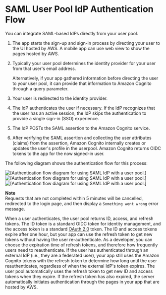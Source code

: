 # SAML User Pool IdP Authentication Flow<a name="cognito-user-pools-saml-idp-authentication"></a>

You can integrate SAML\-based IdPs directly from your user pool\.

1. The app starts the sign\-up and sign\-in process by directing your user to the UI hosted by AWS\. A mobile app can use web view to show the pages hosted by AWS\.

1. Typically your user pool determines the identity provider for your user from that user's email address\.

   Alternatively, if your app gathered information before directing the user to your user pool, it can provide that information to Amazon Cognito through a query parameter\.

1. Your user is redirected to the identity provider\.

1. The IdP authenticates the user if necessary\. If the IdP recognizes that the user has an active session, the IdP skips the authentication to provide a single sign\-in \(SSO\) experience\.

1. The IdP POSTs the SAML assertion to the Amazon Cognito service\.

1. After verifying the SAML assertion and collecting the user attributes \(claims\) from the assertion, Amazon Cognito internally creates or updates the user's profile in the userpool\. Amazon Cognito returns OIDC tokens to the app for the now signed\-in user\.

The following diagram shows the authentication flow for this process:

![\[Authentication flow diagram for using SAML IdP with a user pool.\]](http://docs.aws.amazon.com/cognito/latest/developerguide/)![\[Authentication flow diagram for using SAML IdP with a user pool.\]](http://docs.aws.amazon.com/cognito/latest/developerguide/)![\[Authentication flow diagram for using SAML IdP with a user pool.\]](http://docs.aws.amazon.com/cognito/latest/developerguide/)

**Note**  
Requests that are not completed within 5 minutes will be cancelled, redirected to the login page, and then display a `Something went wrong` error message\.

When a user authenticates, the user pool returns ID, access, and refresh tokens\. The ID token is a standard OIDC token for identity management, and the access token is a standard [OAuth 2\.0](https://oauth.net/2/) token\. The ID and access tokens expire after one hour, but your app can use the refresh token to get new tokens without having the user re\-authenticate\. As a developer, you can choose the expiration time of refresh tokens, and therefore how frequently users need to reauthenticate\. If the user has authenticated through an external IdP \(i\.e\., they are a federated user\), your app still uses the Amazon Cognito tokens with the refresh token to determine how long until the user reauthenticates, regardless of when the external IdP's token expires\. The user pool automatically uses the refresh token to get new ID and access tokens when they expire\. If the refresh token has also expired, the server automatically initiates authentication through the pages in your app that are hosted by AWS\.